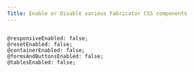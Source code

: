 ```yaml
---
Title: Enable or Disable various Fabricator CSS components
---
```


<pre class="language-less">
<code>
@responsiveEnabled: false;
@resetEnabled: false;
@containerEnabled: false;
@formsAndButtonsEnabled: false;
@tablesEnabled: false;
</code>
</pre>
